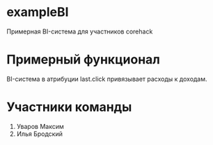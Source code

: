 # exampleBI
Примерная BI-система для участников corehack

# Примерный функционал
BI-система в атрибуции last.click привязывает расходы к доходам. 

# Участники команды

1. Уваров Максим
2. Илья Бродский
